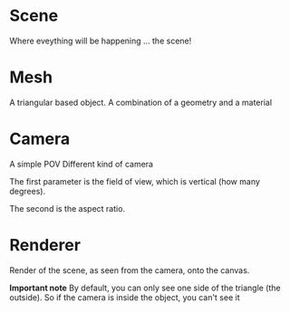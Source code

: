 # Scene
Where eveything will be happening ... the scene!

# Mesh
A triangular based object. A combination of a geometry and a material

# Camera
A simple POV
Different kind of camera

The first parameter is the field of view, which is vertical (how many degrees).

The second is the aspect ratio.

# Renderer
Render of the scene, as seen from the camera, onto the canvas.


**Important note**
By default, you can only see one side of the triangle (the outside). So if the camera is inside the object, you can't see it

